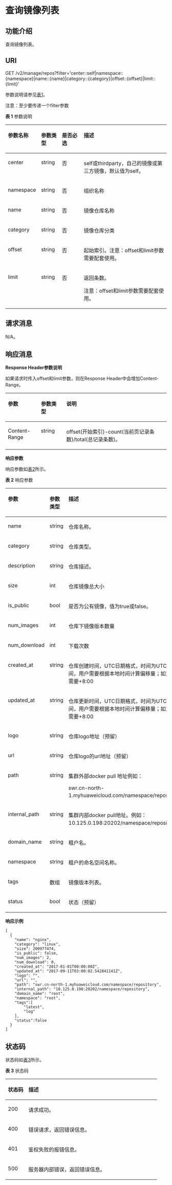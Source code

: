 # 查询镜像列表<a name="swr_02_0034"></a>

## 功能介绍<a name="section14905762191056"></a>

查询镜像列表。

## URI<a name="section10482810165331"></a>

GET /v2/manage/repos?filter='center::self|namespace::\{namespace\}|name::\{name\}|category::\{category\}|offset::\{offset\}|limit::\{limit\}'

参数说明请参见[表1](#table11843162810214)。

注意：至少要传递一个filter参数

**表 1**  参数说明

<a name="table11843162810214"></a>
<table><thead align="left"><tr id="row20843172818213"><th class="cellrowborder" valign="top" width="15.690000000000001%" id="mcps1.2.5.1.1"><p id="p3843528621"><a name="p3843528621"></a><a name="p3843528621"></a>参数名称</p>
</th>
<th class="cellrowborder" valign="top" width="13.08%" id="mcps1.2.5.1.2"><p id="p15022419437"><a name="p15022419437"></a><a name="p15022419437"></a>参数类型</p>
</th>
<th class="cellrowborder" valign="top" width="14.39%" id="mcps1.2.5.1.3"><p id="p1450315424313"><a name="p1450315424313"></a><a name="p1450315424313"></a>是否必选</p>
</th>
<th class="cellrowborder" valign="top" width="56.84%" id="mcps1.2.5.1.4"><p id="p1584342811211"><a name="p1584342811211"></a><a name="p1584342811211"></a>描述</p>
</th>
</tr>
</thead>
<tbody><tr id="row156191517311"><td class="cellrowborder" valign="top" width="15.690000000000001%" headers="mcps1.2.5.1.1 "><p id="p25611615163111"><a name="p25611615163111"></a><a name="p25611615163111"></a>center</p>
</td>
<td class="cellrowborder" valign="top" width="13.08%" headers="mcps1.2.5.1.2 "><p id="p105058419438"><a name="p105058419438"></a><a name="p105058419438"></a>string</p>
</td>
<td class="cellrowborder" valign="top" width="14.39%" headers="mcps1.2.5.1.3 "><p id="p10507114164313"><a name="p10507114164313"></a><a name="p10507114164313"></a>否</p>
</td>
<td class="cellrowborder" valign="top" width="56.84%" headers="mcps1.2.5.1.4 "><p id="p1356181512313"><a name="p1356181512313"></a><a name="p1356181512313"></a>self或thirdparty，自己的镜像或第三方镜像，默认值为self。</p>
</td>
</tr>
<tr id="row1084316281925"><td class="cellrowborder" valign="top" width="15.690000000000001%" headers="mcps1.2.5.1.1 "><p id="p6843228526"><a name="p6843228526"></a><a name="p6843228526"></a>namespace</p>
</td>
<td class="cellrowborder" valign="top" width="13.08%" headers="mcps1.2.5.1.2 "><p id="p5419104515440"><a name="p5419104515440"></a><a name="p5419104515440"></a>string</p>
</td>
<td class="cellrowborder" valign="top" width="14.39%" headers="mcps1.2.5.1.3 "><p id="p1142354513446"><a name="p1142354513446"></a><a name="p1142354513446"></a>否</p>
</td>
<td class="cellrowborder" valign="top" width="56.84%" headers="mcps1.2.5.1.4 "><p id="p85037015469"><a name="p85037015469"></a><a name="p85037015469"></a>组织名称</p>
</td>
</tr>
<tr id="row1319321944420"><td class="cellrowborder" valign="top" width="15.690000000000001%" headers="mcps1.2.5.1.1 "><p id="p919315194441"><a name="p919315194441"></a><a name="p919315194441"></a>name</p>
</td>
<td class="cellrowborder" valign="top" width="13.08%" headers="mcps1.2.5.1.2 "><p id="p581612466441"><a name="p581612466441"></a><a name="p581612466441"></a>string</p>
</td>
<td class="cellrowborder" valign="top" width="14.39%" headers="mcps1.2.5.1.3 "><p id="p13821184619446"><a name="p13821184619446"></a><a name="p13821184619446"></a>否</p>
</td>
<td class="cellrowborder" valign="top" width="56.84%" headers="mcps1.2.5.1.4 "><p id="p13193201924411"><a name="p13193201924411"></a><a name="p13193201924411"></a>镜像仓库名称</p>
</td>
</tr>
<tr id="row50101825810"><td class="cellrowborder" valign="top" width="15.690000000000001%" headers="mcps1.2.5.1.1 "><p id="p5001885812"><a name="p5001885812"></a><a name="p5001885812"></a>category</p>
</td>
<td class="cellrowborder" valign="top" width="13.08%" headers="mcps1.2.5.1.2 "><p id="p400512447"><a name="p400512447"></a><a name="p400512447"></a>string</p>
</td>
<td class="cellrowborder" valign="top" width="14.39%" headers="mcps1.2.5.1.3 "><p id="p549519442"><a name="p549519442"></a><a name="p549519442"></a>否</p>
</td>
<td class="cellrowborder" valign="top" width="56.84%" headers="mcps1.2.5.1.4 "><p id="p70018135816"><a name="p70018135816"></a><a name="p70018135816"></a>镜像仓库分类</p>
</td>
</tr>
<tr id="row330110147461"><td class="cellrowborder" valign="top" width="15.690000000000001%" headers="mcps1.2.5.1.1 "><p id="p130116149463"><a name="p130116149463"></a><a name="p130116149463"></a>offset</p>
</td>
<td class="cellrowborder" valign="top" width="13.08%" headers="mcps1.2.5.1.2 "><p id="p14895117448"><a name="p14895117448"></a><a name="p14895117448"></a>string</p>
</td>
<td class="cellrowborder" valign="top" width="14.39%" headers="mcps1.2.5.1.3 "><p id="p14120512445"><a name="p14120512445"></a><a name="p14120512445"></a>否</p>
</td>
<td class="cellrowborder" valign="top" width="56.84%" headers="mcps1.2.5.1.4 "><p id="p18972162624613"><a name="p18972162624613"></a><a name="p18972162624613"></a>起始索引。注意：offset和limit参数需要配套使用。</p>
</td>
</tr>
<tr id="row1134483415461"><td class="cellrowborder" valign="top" width="15.690000000000001%" headers="mcps1.2.5.1.1 "><p id="p13446343467"><a name="p13446343467"></a><a name="p13446343467"></a>limit</p>
</td>
<td class="cellrowborder" valign="top" width="13.08%" headers="mcps1.2.5.1.2 "><p id="p11875114414"><a name="p11875114414"></a><a name="p11875114414"></a>string</p>
</td>
<td class="cellrowborder" valign="top" width="14.39%" headers="mcps1.2.5.1.3 "><p id="p17223511447"><a name="p17223511447"></a><a name="p17223511447"></a>否</p>
</td>
<td class="cellrowborder" valign="top" width="56.84%" headers="mcps1.2.5.1.4 "><p id="p5344173413460"><a name="p5344173413460"></a><a name="p5344173413460"></a>返回条数。</p>
<p id="p938217053019"><a name="p938217053019"></a><a name="p938217053019"></a>注意：offset和limit参数需要配套使用。</p>
</td>
</tr>
</tbody>
</table>

## 请求消息<a name="section3270966102931"></a>

N/A。

## 响应消息<a name="section46271297104114"></a>

**Response Header参数说明**

如果请求时传入offset和limit参数，则在Response Header中会增加Content-Range。

<a name="table156464193424"></a>
<table><thead align="left"><tr id="row76531819144218"><th class="cellrowborder" valign="top" width="20.51%" id="mcps1.1.4.1.1"><p id="p36531719164213"><a name="p36531719164213"></a><a name="p36531719164213"></a>参数</p>
</th>
<th class="cellrowborder" valign="top" width="15.690000000000001%" id="mcps1.1.4.1.2"><p id="p186572196429"><a name="p186572196429"></a><a name="p186572196429"></a>参数类型</p>
</th>
<th class="cellrowborder" valign="top" width="63.800000000000004%" id="mcps1.1.4.1.3"><p id="p1966121915428"><a name="p1966121915428"></a><a name="p1966121915428"></a>说明</p>
</th>
</tr>
</thead>
<tbody><tr id="row18663141934215"><td class="cellrowborder" valign="top" width="20.51%" headers="mcps1.1.4.1.1 "><p id="p15664201917425"><a name="p15664201917425"></a><a name="p15664201917425"></a>Content-Range</p>
</td>
<td class="cellrowborder" valign="top" width="15.690000000000001%" headers="mcps1.1.4.1.2 "><p id="p1566851954211"><a name="p1566851954211"></a><a name="p1566851954211"></a>string</p>
</td>
<td class="cellrowborder" valign="top" width="63.800000000000004%" headers="mcps1.1.4.1.3 "><p id="p442485393619"><a name="p442485393619"></a><a name="p442485393619"></a>offset(开始索引)-count(当前页记录条数)/total(总记录条数)。</p>
</td>
</tr>
</tbody>
</table>

**响应参数**

响应参数如[表2](#table45446245174724)所示。

**表 2**  响应参数

<a name="table45446245174724"></a>
<table><thead align="left"><tr id="row1412623174724"><th class="cellrowborder" valign="top" width="34.69346934693469%" id="mcps1.2.4.1.1"><p id="p47313663174724"><a name="p47313663174724"></a><a name="p47313663174724"></a>参数</p>
</th>
<th class="cellrowborder" valign="top" width="30.61306130613061%" id="mcps1.2.4.1.2"><p id="p7201512174724"><a name="p7201512174724"></a><a name="p7201512174724"></a>参数类型</p>
</th>
<th class="cellrowborder" valign="top" width="34.69346934693469%" id="mcps1.2.4.1.3"><p id="p4480706174724"><a name="p4480706174724"></a><a name="p4480706174724"></a>描述</p>
</th>
</tr>
</thead>
<tbody><tr id="row40294727101415"><td class="cellrowborder" valign="top" width="34.69346934693469%" headers="mcps1.2.4.1.1 "><p id="p42647463101415"><a name="p42647463101415"></a><a name="p42647463101415"></a>name</p>
</td>
<td class="cellrowborder" valign="top" width="30.61306130613061%" headers="mcps1.2.4.1.2 "><p id="p31892459101415"><a name="p31892459101415"></a><a name="p31892459101415"></a>string</p>
</td>
<td class="cellrowborder" valign="top" width="34.69346934693469%" headers="mcps1.2.4.1.3 "><p id="p988225101415"><a name="p988225101415"></a><a name="p988225101415"></a>仓库名称。</p>
</td>
</tr>
<tr id="row98876365819"><td class="cellrowborder" valign="top" width="34.69346934693469%" headers="mcps1.2.4.1.1 "><p id="p1624210616586"><a name="p1624210616586"></a><a name="p1624210616586"></a>category</p>
</td>
<td class="cellrowborder" valign="top" width="30.61306130613061%" headers="mcps1.2.4.1.2 "><p id="p2024436185814"><a name="p2024436185814"></a><a name="p2024436185814"></a>string</p>
</td>
<td class="cellrowborder" valign="top" width="34.69346934693469%" headers="mcps1.2.4.1.3 "><p id="p6245963583"><a name="p6245963583"></a><a name="p6245963583"></a>仓库类型。</p>
</td>
</tr>
<tr id="row1698135244113"><td class="cellrowborder" valign="top" width="34.69346934693469%" headers="mcps1.2.4.1.1 "><p id="p5996521415"><a name="p5996521415"></a><a name="p5996521415"></a>description</p>
</td>
<td class="cellrowborder" valign="top" width="30.61306130613061%" headers="mcps1.2.4.1.2 "><p id="p1599135213412"><a name="p1599135213412"></a><a name="p1599135213412"></a>string</p>
</td>
<td class="cellrowborder" valign="top" width="34.69346934693469%" headers="mcps1.2.4.1.3 "><p id="p799165219417"><a name="p799165219417"></a><a name="p799165219417"></a>仓库描述。</p>
</td>
</tr>
<tr id="row626682835815"><td class="cellrowborder" valign="top" width="34.69346934693469%" headers="mcps1.2.4.1.1 "><p id="p1126642811589"><a name="p1126642811589"></a><a name="p1126642811589"></a>size</p>
</td>
<td class="cellrowborder" valign="top" width="30.61306130613061%" headers="mcps1.2.4.1.2 "><p id="p17266172885818"><a name="p17266172885818"></a><a name="p17266172885818"></a>int</p>
</td>
<td class="cellrowborder" valign="top" width="34.69346934693469%" headers="mcps1.2.4.1.3 "><p id="p2266162865816"><a name="p2266162865816"></a><a name="p2266162865816"></a>仓库镜像总大小</p>
</td>
</tr>
<tr id="row1286171411597"><td class="cellrowborder" valign="top" width="34.69346934693469%" headers="mcps1.2.4.1.1 "><p id="p54433257594"><a name="p54433257594"></a><a name="p54433257594"></a>is_public</p>
</td>
<td class="cellrowborder" valign="top" width="30.61306130613061%" headers="mcps1.2.4.1.2 "><p id="p19444192575914"><a name="p19444192575914"></a><a name="p19444192575914"></a>bool</p>
</td>
<td class="cellrowborder" valign="top" width="34.69346934693469%" headers="mcps1.2.4.1.3 "><p id="p944519257591"><a name="p944519257591"></a><a name="p944519257591"></a>是否为公有镜像，值为true或false。</p>
</td>
</tr>
<tr id="row38403527599"><td class="cellrowborder" valign="top" width="34.69346934693469%" headers="mcps1.2.4.1.1 "><p id="p1984085216595"><a name="p1984085216595"></a><a name="p1984085216595"></a>num_images</p>
</td>
<td class="cellrowborder" valign="top" width="30.61306130613061%" headers="mcps1.2.4.1.2 "><p id="p1584085285917"><a name="p1584085285917"></a><a name="p1584085285917"></a>int</p>
</td>
<td class="cellrowborder" valign="top" width="34.69346934693469%" headers="mcps1.2.4.1.3 "><p id="p17840175285913"><a name="p17840175285913"></a><a name="p17840175285913"></a>仓库下镜像版本数量</p>
</td>
</tr>
<tr id="row15637848145911"><td class="cellrowborder" valign="top" width="34.69346934693469%" headers="mcps1.2.4.1.1 "><p id="p166384486595"><a name="p166384486595"></a><a name="p166384486595"></a>num_download</p>
</td>
<td class="cellrowborder" valign="top" width="30.61306130613061%" headers="mcps1.2.4.1.2 "><p id="p4638148175912"><a name="p4638148175912"></a><a name="p4638148175912"></a>int</p>
</td>
<td class="cellrowborder" valign="top" width="34.69346934693469%" headers="mcps1.2.4.1.3 "><p id="p763834825915"><a name="p763834825915"></a><a name="p763834825915"></a>下载次数</p>
</td>
</tr>
<tr id="row65154041101837"><td class="cellrowborder" valign="top" width="34.69346934693469%" headers="mcps1.2.4.1.1 "><p id="p42985951101837"><a name="p42985951101837"></a><a name="p42985951101837"></a>created_at</p>
</td>
<td class="cellrowborder" valign="top" width="30.61306130613061%" headers="mcps1.2.4.1.2 "><p id="p59310043101837"><a name="p59310043101837"></a><a name="p59310043101837"></a>string</p>
</td>
<td class="cellrowborder" valign="top" width="34.69346934693469%" headers="mcps1.2.4.1.3 "><p id="p35094394113433"><a name="p35094394113433"></a><a name="p35094394113433"></a>仓库创建时间，UTC日期格式，时间为UTC标准时间，用户需要根据本地时间计算偏移量；如东8区需要+8:00</p>
</td>
</tr>
<tr id="row57344470102311"><td class="cellrowborder" valign="top" width="34.69346934693469%" headers="mcps1.2.4.1.1 "><p id="p14390475102311"><a name="p14390475102311"></a><a name="p14390475102311"></a>updated_at</p>
</td>
<td class="cellrowborder" valign="top" width="30.61306130613061%" headers="mcps1.2.4.1.2 "><p id="p24777841102311"><a name="p24777841102311"></a><a name="p24777841102311"></a>string</p>
</td>
<td class="cellrowborder" valign="top" width="34.69346934693469%" headers="mcps1.2.4.1.3 "><p id="p29749998102311"><a name="p29749998102311"></a><a name="p29749998102311"></a>仓库更新时间，UTC日期格式，时间为UTC标准时间，用户需要根据本地时间计算偏移量；如东8区需要+8:00</p>
</td>
</tr>
<tr id="row1877408195412"><td class="cellrowborder" valign="top" width="34.69346934693469%" headers="mcps1.2.4.1.1 "><p id="p67751489548"><a name="p67751489548"></a><a name="p67751489548"></a>logo</p>
</td>
<td class="cellrowborder" valign="top" width="30.61306130613061%" headers="mcps1.2.4.1.2 "><p id="p20775108175419"><a name="p20775108175419"></a><a name="p20775108175419"></a>string</p>
</td>
<td class="cellrowborder" valign="top" width="34.69346934693469%" headers="mcps1.2.4.1.3 "><p id="p157751685549"><a name="p157751685549"></a><a name="p157751685549"></a>仓库logo地址（预留）</p>
</td>
</tr>
<tr id="row1037174225"><td class="cellrowborder" valign="top" width="34.69346934693469%" headers="mcps1.2.4.1.1 "><p id="p173714629"><a name="p173714629"></a><a name="p173714629"></a>url</p>
</td>
<td class="cellrowborder" valign="top" width="30.61306130613061%" headers="mcps1.2.4.1.2 "><p id="p3371846217"><a name="p3371846217"></a><a name="p3371846217"></a>string</p>
</td>
<td class="cellrowborder" valign="top" width="34.69346934693469%" headers="mcps1.2.4.1.3 "><p id="p15371642213"><a name="p15371642213"></a><a name="p15371642213"></a>仓库logo的url地址（预留）</p>
</td>
</tr>
<tr id="row1952451421"><td class="cellrowborder" valign="top" width="34.69346934693469%" headers="mcps1.2.4.1.1 "><p id="p195242115212"><a name="p195242115212"></a><a name="p195242115212"></a>path</p>
</td>
<td class="cellrowborder" valign="top" width="30.61306130613061%" headers="mcps1.2.4.1.2 "><p id="p05245115210"><a name="p05245115210"></a><a name="p05245115210"></a>string</p>
</td>
<td class="cellrowborder" valign="top" width="34.69346934693469%" headers="mcps1.2.4.1.3 "><p id="p1752461723"><a name="p1752461723"></a><a name="p1752461723"></a>集群外部docker pull 地址例如：</p>
<p id="p8659141362"><a name="p8659141362"></a><a name="p8659141362"></a>swr.cn-north-1.myhuaweicloud.com/namespace/repository。</p>
</td>
</tr>
<tr id="row6684191311448"><td class="cellrowborder" valign="top" width="34.69346934693469%" headers="mcps1.2.4.1.1 "><p id="p176851313124412"><a name="p176851313124412"></a><a name="p176851313124412"></a>internal_path</p>
</td>
<td class="cellrowborder" valign="top" width="30.61306130613061%" headers="mcps1.2.4.1.2 "><p id="p968541354415"><a name="p968541354415"></a><a name="p968541354415"></a>string</p>
</td>
<td class="cellrowborder" valign="top" width="34.69346934693469%" headers="mcps1.2.4.1.3 "><p id="p1268512134443"><a name="p1268512134443"></a><a name="p1268512134443"></a>集群内部docker pull地址。例如：10.125.0.198:20202/namespace/repository。</p>
</td>
</tr>
<tr id="row552719404114"><td class="cellrowborder" valign="top" width="34.69346934693469%" headers="mcps1.2.4.1.1 "><p id="p15110411915"><a name="p15110411915"></a><a name="p15110411915"></a>domain_name</p>
</td>
<td class="cellrowborder" valign="top" width="30.61306130613061%" headers="mcps1.2.4.1.2 "><p id="p751344113111"><a name="p751344113111"></a><a name="p751344113111"></a>string</p>
</td>
<td class="cellrowborder" valign="top" width="34.69346934693469%" headers="mcps1.2.4.1.3 "><p id="p6514184115111"><a name="p6514184115111"></a><a name="p6514184115111"></a>租户名。</p>
</td>
</tr>
<tr id="row1690219211219"><td class="cellrowborder" valign="top" width="34.69346934693469%" headers="mcps1.2.4.1.1 "><p id="p114951323118"><a name="p114951323118"></a><a name="p114951323118"></a>namespace</p>
</td>
<td class="cellrowborder" valign="top" width="30.61306130613061%" headers="mcps1.2.4.1.2 "><p id="p34970231519"><a name="p34970231519"></a><a name="p34970231519"></a>string</p>
</td>
<td class="cellrowborder" valign="top" width="34.69346934693469%" headers="mcps1.2.4.1.3 "><p id="p174981723714"><a name="p174981723714"></a><a name="p174981723714"></a>租户的命名空间名称。</p>
</td>
</tr>
<tr id="row6523217145617"><td class="cellrowborder" valign="top" width="34.69346934693469%" headers="mcps1.2.4.1.1 "><p id="p3525817135615"><a name="p3525817135615"></a><a name="p3525817135615"></a>tags</p>
</td>
<td class="cellrowborder" valign="top" width="30.61306130613061%" headers="mcps1.2.4.1.2 "><p id="p152511170569"><a name="p152511170569"></a><a name="p152511170569"></a>数组</p>
</td>
<td class="cellrowborder" valign="top" width="34.69346934693469%" headers="mcps1.2.4.1.3 "><p id="p13494291588"><a name="p13494291588"></a><a name="p13494291588"></a>镜像版本列表。</p>
</td>
</tr>
<tr id="row1715815815558"><td class="cellrowborder" valign="top" width="34.69346934693469%" headers="mcps1.2.4.1.1 "><p id="p141581358115514"><a name="p141581358115514"></a><a name="p141581358115514"></a>status</p>
</td>
<td class="cellrowborder" valign="top" width="30.61306130613061%" headers="mcps1.2.4.1.2 "><p id="p17158158175511"><a name="p17158158175511"></a><a name="p17158158175511"></a>bool</p>
</td>
<td class="cellrowborder" valign="top" width="34.69346934693469%" headers="mcps1.2.4.1.3 "><p id="p171587588558"><a name="p171587588558"></a><a name="p171587588558"></a>状态（预留）</p>
</td>
</tr>
</tbody>
</table>

**响应示例**

```
[ 
  {
    "name": "nginx",
    "category": "linux",    
    "size": 200977474,
    "is_public": false,
    "num_images": 2,
    "num_download": 0,
    "created_at": "2017-01-01T00:00:00Z",
    "updated_at": "2017-09-11T03:00:02.542841141Z",
    "logo": "",
    "url": "",
    "path": "swr.cn-north-1.myhuaweicloud.com/namespace/repository",
    "internal_path": "10.125.0.198:20202/namespace/repository",
    "domain_name": "root",
    "namespace": "root",
    "tags":[
        "latest",
        "log"
    ],
    "status":false
  }
]
```

## 状态码<a name="section5365169104253"></a>

状态码如[表3](#table1327183872417)所示。

**表 3**  状态码

<a name="table1327183872417"></a>
<table><thead align="left"><tr id="row127115381244"><th class="cellrowborder" valign="top" width="13.51%" id="mcps1.2.3.1.1"><p id="p2027103812240"><a name="p2027103812240"></a><a name="p2027103812240"></a>状态码</p>
</th>
<th class="cellrowborder" valign="top" width="86.49%" id="mcps1.2.3.1.2"><p id="p8271638162420"><a name="p8271638162420"></a><a name="p8271638162420"></a>描述</p>
</th>
</tr>
</thead>
<tbody><tr id="row13271143832414"><td class="cellrowborder" valign="top" width="13.51%" headers="mcps1.2.3.1.1 "><p id="p52711438162416"><a name="p52711438162416"></a><a name="p52711438162416"></a>200</p>
</td>
<td class="cellrowborder" valign="top" width="86.49%" headers="mcps1.2.3.1.2 "><p id="p16271143817245"><a name="p16271143817245"></a><a name="p16271143817245"></a>请求成功。</p>
</td>
</tr>
<tr id="row527119386242"><td class="cellrowborder" valign="top" width="13.51%" headers="mcps1.2.3.1.1 "><p id="p927263882412"><a name="p927263882412"></a><a name="p927263882412"></a>400</p>
</td>
<td class="cellrowborder" valign="top" width="86.49%" headers="mcps1.2.3.1.2 "><p id="p7272738132420"><a name="p7272738132420"></a><a name="p7272738132420"></a>错误请求，返回错误信息。</p>
</td>
</tr>
<tr id="row10272123812412"><td class="cellrowborder" valign="top" width="13.51%" headers="mcps1.2.3.1.1 "><p id="p22721838162418"><a name="p22721838162418"></a><a name="p22721838162418"></a>401</p>
</td>
<td class="cellrowborder" valign="top" width="86.49%" headers="mcps1.2.3.1.2 "><p id="p32721383247"><a name="p32721383247"></a><a name="p32721383247"></a>鉴权失败的报错信息。</p>
</td>
</tr>
<tr id="row1827243852412"><td class="cellrowborder" valign="top" width="13.51%" headers="mcps1.2.3.1.1 "><p id="p12272153822415"><a name="p12272153822415"></a><a name="p12272153822415"></a>500</p>
</td>
<td class="cellrowborder" valign="top" width="86.49%" headers="mcps1.2.3.1.2 "><p id="p327203862414"><a name="p327203862414"></a><a name="p327203862414"></a>服务器内部错误，返回错误信息。</p>
</td>
</tr>
</tbody>
</table>

